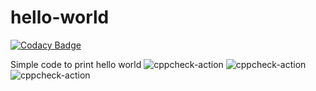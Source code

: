 # hello-world

[![Codacy Badge](https://api.codacy.com/project/badge/Grade/46d17d9a52374f359fb98d6793f8fa5f)](https://app.codacy.com/manual/stepin104374/hello-world?utm_source=github.com&utm_medium=referral&utm_content=stepin104374/hello-world&utm_campaign=Badge_Grade_Dashboard)

Simple code to print hello world
![cppcheck-action](https://github.com/stepin104374/hello-world/workflows/cppcheck-action/badge.svg)
![cppcheck-action](https://github.com/stepin104374/hello-world/workflows/cppcheck-action/badge.svg)
![cppcheck-action](https://github.com/stepin104374/hello-world/workflows/cppcheck-action/badge.svg)
